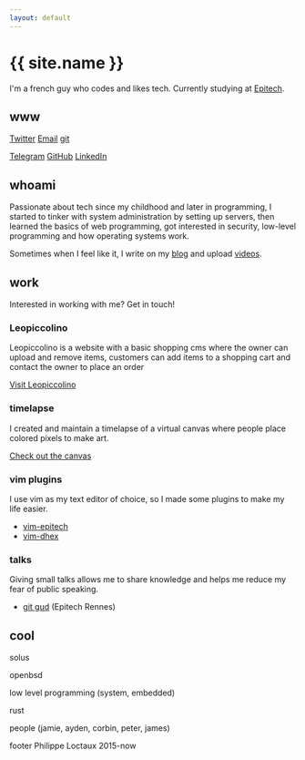 ```yaml
---
layout: default
---
```


# {{ site.name }}

I'm a french guy who codes and likes tech. Currently studying at [Epitech](https://epitech.eu).

## www

[Twitter](https://twitter.com/philippeloctaux) [Email](/email) [git](https://git.x4m3.rocks/x4m3)

[Telegram](https://t.me/philippeloctaux) [GitHub](https://github.com/x4m3) [LinkedIn](https://linkedin.com/in/philippeloctaux)

## whoami

Passionate about tech since my childhood and later in programming, I started to tinker with system administration by setting up servers, then learned the basics of web programming, got interested in security, low-level programming and how operating systems work.

Sometimes when I feel like it, I write on my [blog](https://blog.x4m3.rocks) and upload [videos](https://youtube.com/philippeloctaux).

## work

Interested in working with me? Get in touch!

### Leopiccolino
Leopiccolino is a website with a basic shopping cms where the owner can upload and remove items, customers can add items to a shopping cart and contact the owner to place an order

[Visit Leopiccolino](https://leopiccolino.fr)

### timelapse
I created and maintain a timelapse of a virtual canvas where people place colored pixels to make art.

[Check out the canvas](https://canvas.place)

### vim plugins

I use vim as my text editor of choice, so I made some plugins to make my life easier.

 - [vim-epitech](https://github.com/x4m3/vim-epitech)
 - [vim-dhex](https://github.com/x4m3/vim-dhex)

### talks

Giving small talks allows me to share knowledge and helps me reduce my fear of public speaking.

- [git gud](https://x4m3.rocks/talks/git-tek.pdf) (Epitech Rennes)

## cool

solus

openbsd

low level programming (system, embedded)

rust

people (jamie, ayden, corbin, peter, james)

footer Philippe Loctaux 2015-now
